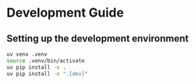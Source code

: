 # Development Guide

## Setting up the development environment

```bash
uv venv .venv
source .venv/bin/activate
uv pip install -e .
uv pip install -e ".[dev]"
```

